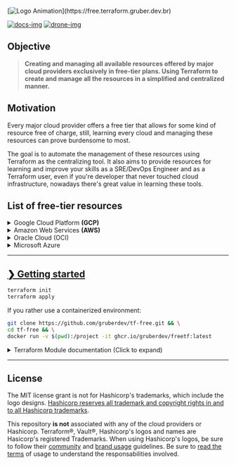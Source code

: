 [![Logo Animation](https://readme-typing-svg.herokuapp.com?font=Major+Mono+Display&color=00E7F7&size=40&vCenter=true&width=800&height=200&lines=tf-free;cloud+for+free.)](https://free.terraform.gruber.dev.br)

<a href='https://free.terraform.gruber.dev.br' target='_blank'>![docs-img]</a> <a href='https://drone.gruber.dev.br' target='_blank'>![drone-img]</a>

## Objective

> **Creating and managing all available resources offered by major cloud providers exclusively in free-tier plans. Using Terraform to create and manage all the resources in a simplified and centralized manner.**

## Motivation

Every major cloud provider offers a free tier that allows for some kind of resource free of charge, still, learning every cloud and managing these resources can prove burdensome to most.

The goal is to automate the management of these resources using Terraform as the centralizing tool. It also aims to provide resources for learning and improve your skills as a SRE/DevOps Engineer and as a Terraform user, even if you're developer that never touched cloud infrastructure, nowadays there's great value in learning these tools.

## List of free-tier resources

<details>

  <summary>
   Google Cloud Platform <b>(GCP)</b>
  </summary>

### GCP Available Resources

- **1x** [Virtual Private Cloud (VPC)][gcp-vpc-info]           - **1x** [Firewall][gcp-firewall-info] attached to the VPC
- **1x** [Google Compute Engine][gcp-compute-info] `f1-micro` [(1 shared vCPU - 0.2 dedicatd vCPU][gcp-shared-vcpus] - and 0.6GB of Memory) attached to the `VPC`
- **1x** 5GB of [regional storage][gcp-regional-storage] on [Cloud Storage][gcp-cloud-storage]
- **1x** 1GB of storage in a [Firestore NoSQL Database][gcp-firestore-storage]
- 1GB of [Egress Network usage per month][usage-egress-gcp]

More information at the [provider's documentation page][tf-free-gcp-resources].

---

</details>

<details>

  <summary> Amazon Web Services <b>(AWS)</b>

  </summary>

### AWS Available Resources

- **2x** [Virtual Private Cloud (VPC)][aws-vpc-info]
  - **2x** [Sub-network][aws-sub-info] attached to the VPC
  - **2x** [Internet Gateway (IGW)][aws-igw-info] to provide access to the VPC
- **1x** [Route Table][aws-route-info] integrating all `VPC`, `Subnet` and the `Internet Gateway (IGW)`
- **1x** [EC2 Instance][aws-ec2-info] attached to the `Subnet`
- **1x** [Relational Database (RDS)][aws-rds-info] of your choice (e.g. MySQL, PostgreSQL)
- **1x** [S3 Storage Bucket][aws-s3-info] inside `Subnet`, configured to store the Terraform's backend state
- **1x** [DynamoDB Database][aws-dynamodb-info], mainly used for preventing that running multiple instances of this Terraform chart corrupt each other.

More information at the [provider's documentation page][tf-free-aws-resources].

---

</details>
<details>

  <summary>
    Oracle Cloud (OCI)
  </summary>

### Oracle Available Resources

- **2x** [AMD based VM, 1/8 shared CPU and 1GB RAM][oracle-compute-info]
- **4x** [ARM Ampere A1 VM with 6GB RAM][oracle-compute-info]
- **2x** [Oracle NoSQL Database with 20GB][oracle-database-info]
- **2x** [100GB Block Volume Storage][oracle-storage-info]
- **1x** [10GB Object Standard Storage][oracle-storage-info]
- **1x** [10GB Infrequent Access Storage][oracle-storage-info]
- [10TB Network Egress Per Month][oracle-storage-info]

More information at the [provider's documentation page][tf-free-oracle-resources].

---

</details>
<details>

  <summary>
   Microsoft Azure
  </summary>

### Available Resources

- **1x** [Linux Virtual machine, B1S Standard tier][azure-vm-info]
- **1x** [Windows Virtual machine, B1S Standard tier][azure-vm-info]
- **1x** [Cloud Storage (LRS File Storage)][azure-storage-info]
- **1x** [250GB MySQL Managed Database Instance][azure-sql-free-info]

More information at the [provider's documentation page][tf-free-azure-resources].

## 

</details>


---

##  [❯ Getting started][getting-started]

```bash
terraform init
terraform apply
```

If you rather use a containerized environment:

```bash
git clone https://github.com/gruberdev/tf-free.git && \
cd tf-free && \
docker run -v $(pwd):/project -it ghcr.io/gruberdev/freetf:latest 
```

<details>
  <summary>
   Terraform Module documentation (Click to expand)
  </summary>

---

<!-- BEGIN_TF_DOCS -->
### Modules

| Name | Source | Version |
|------|--------|---------|
| aws | ./modules/aws | n/a |
| google\_cloud | ./modules/gcp | n/a |
| terraform\_state\_backend | cloudposse/tfstate-backend/aws | 0.38.1 |

### Inputs

| Name | Description | Type | Default |
|------|-------------|------|---------|
| aws\_default\_region | Your default region for AWS resources creation. [Available regions for Google Compute on Free Tier.](https://free.terraform.gruber.dev.br/docs/resources/providers/aws#options) | `string` | `"us-east-1"` |
| backend\_destroy | Allows destroying all resourcesinside the configured S3 Remote Backend. See more at [tf-free's Backend Documentation](https://free.terraform.gruber.dev.br/docs/setup/backend) | `string` | `"false"` |
| backend\_stage | Stages possible for Backend. Set for a random string. | `string` | `"test"` |
| ec2\_aws | Allow for the creation of EC2 instances on AWS. | `bool` | `true` |
| gcp\_instance\_name | Your VM instance name. [Naming resources convention](https://cloud.google.com/compute/docs/naming-resources#resource-name-format) | `string` | `"gcp-machine"` |
| gcp\_project\_id | Your static IP network nameP. [Naming resources convention](https://cloud.google.com/compute/docs/naming-resources#resource-name-format) | `string` | `"test"` |
| gcp\_project\_region | Zone location of your instance, [see the list of available regions](https://cloud.google.com/compute/docs/regions-zones#available) - [Terraform provider documentation](https://registry.terraform.io/providers/hashicorp/google/latest/docs/resources/compute_instance#zone) | `string` | `"us-west1"` |
| gcp\_storage\_permissions | See all available values for the parameter at [Predefined ACL's on GCS Permissions](https://cloud.google.com/storage/docs/access-control/lists#predefined-acl) | `string` | `"publicread"` |
| prevents\_destroy | Prevents destroying the previously provisioned S3 Remote Backend. See more at [tf-free's Backend Documentation](https://free.terraform.gruber.dev.br/docs/setup/backend) | `bool` | `true` |
| rds\_aws | Allow for the creation of a PostgreSQL database on AWS | `bool` | `true` |

### Outputs

| Name | Description |
|------|-------------|
| aws\_ec2\_ipv6\_addresses | AWS EC2 IPv6 Public Address |
| aws\_ec2\_password\_data | List of Base-64 encoded encrypted password data for AWS EC2 instances |
| aws\_ec2\_private\_ip | AWS EC2 assigned Private IP |
| aws\_ec2\_public\_ip | AWS EC2 IPv4 Public Address |
| db\_backend\_name | Name of the resulting DynamoDB created for locking state files. |
| gcp\_public\_ip | GCP VM Compute IPv4 Public Address |
| s3\_backend\_bucket | ID of the resulting S3 bucket created on AWS as part of the backend infrastructure |
| s3\_backend\_domain | Domain name of the S3 bucket created on AWS as part of the backend infrastructure |
<!-- END_TF_DOCS -->

</details>

---

## License

The MIT license grant is not for Hashicorp's trademarks, which include the logo designs. [Hashicorp reserves all trademark and copyright rights in and to all Hashicorp trademarks][disclaimer].

This repository **is not** associated with any of the cloud providers or Hashicorp. Terraform®, Vault®, Hashicorp's logos and names are Hasicorp's registered Trademarks. When using Hashicorp's logos, be sure to follow their [community][guidelines] and [brand usage][brand] guidelines.
Be sure to [read the terms][usage-terms] of usage to understand the responsabilities involved.

<!-- Images URLs -->

[drone-img]: https://img.shields.io/drone/build/gruberdev/tf-free?server=https%3A%2F%2Fdrone.gruber.dev.br&logo=drone&labelColor=1F1F1F&logoColor=41dde8&style=flat-square&label=Drone%20CI
[docs-img]: https://img.shields.io/badge/read%20available%20documentation-online?style=flat-square&logo=zeit&color=black

<!-- Repository links -->

[brand]: https://www.hashicorp.com/brand
[disclaimer]: https://www.hashicorp.com/trademark-policy
[guidelines]: https://www.hashicorp.com/community-guidelines
[free-aws]: https://aws.amazon.com/free/?all-free-tier
[free-gcp]: https://cloud.google.com/free
[kis-approach]: https://en.wikipedia.org/wiki/KISS_principle
[free-docs-gcp]: https://cloud.google.com/free/docs/gcp-free-tier
[free-azure]: https://azure.microsoft.com/en-us/free/
[azure-faq]: https://azure.microsoft.com/en-us/free/free-account-faq/
[usage-terms]: https://free.terraform.gruber.dev.br/docs/resources/providers/gcp#resources
[azure-full-terms]: https://azure.microsoft.com/en-us/offers/ms-azr-0044p/
[aws-faq]: https://aws.amazon.com/free/free-tier-faqs/
[docs-repo-url]: https://github.com/CONNECT-platform/codedoc
[aws-key-info]: https://docs.aws.amazon.com/general/latest/gr/aws-sec-cred-types.html#access-keys-and-secret-access-keys
[aws-key-create]: https://aws.amazon.com/premiumsupport/knowledge-center/create-access-key/
[aws-account-create]: https://aws.amazon.com/premiumsupport/knowledge-center/create-and-activate-aws-account/
[aws-vpc-info]: https://aws.amazon.com/vpc/?vpc-blogs.sort-by=item.additionalFields.createdDate&vpc-blogs.sort-order=desc
[aws-igw-info]: https://docs.aws.amazon.com/vpc/latest/userguide/VPC_Internet_Gateway.html
[aws-ec2-info]: https://aws.amazon.com/ec2/
[aws-s3-info]: https://aws.amazon.com/s3/
[aws-rds-info]: https://aws.amazon.com/rds/
[aws-sub-info]: https://docs.aws.amazon.com/vpc/latest/userguide/working-with-vpcs.html
[aws-tf-provider]: https://registry.terraform.io/providers/hashicorp/aws/latest/
[aws-regions]: https://aws.amazon.com/about-aws/global-infrastructure/
[aws-terms]: https://aws.amazon.com/free/terms/
[aws-prevent-charges]: https://aws.amazon.com/premiumsupport/knowledge-center/free-tier-charges/
[aws-alarms-free]: https://docs.aws.amazon.com/awsaccountbilling/latest/aboutv2/tracking-free-tier-usage.html#free-budget
[aws-sorted-list]: https://aws.amazon.com/free/?all-free-tier.sort-by=item.additionalFields.SortRank&all-free-tier.sort-order=asc&awsf.Free%20Tier%20Types=tier%23always-free%7Ctier%2312monthsfree&awsf.Free%20Tier%20Categories=*all
[aws-dynamodb-info]: https://aws.amazon.com/dynamodb/
[remote-tfstate-url]: https://github.com/cloudposse/terraform-aws-tfstate-backend
[tf-free-docs-cli]: https://free.terraform.gruber.dev.br/docs/setup/installing#cli
[tf-free-gcp-resources]: https://free.terraform.gruber.dev.br/docs/resources/providers/gcp#resources
[tf-free-aws-resources]: https://free.terraform.gruber.dev.br/docs/resources/providers/aws#resources
[tf-free-azure-resources]: https://free.terraform.gruber.dev.br/docs/resources/providers/azure#resources
[guidelines]: https://www.hashicorp.com/community-guidelines
[free-gcp]: https://cloud.google.com/free
[free-docs-gcp]: https://cloud.google.com/free/docs/gcp-free-tier
[free-tier-limits]: https://cloud.google.com/free/docs/gcp-free-tier/#free-tier-usage-limits
[free-tier-restrictions]: https://cloud.google.com/free/docs/gcp-free-tier/#free-tier
[google-free-docs]: https://cloud.google.com/free/docs/gcp-free-tier/
[google-free-landing]: https://cloud.google.com/free
[unique-gcp-docs]: https://cloud.google.com/free/docs/what-makes-google-cloud-platform-different
[why-google]: https://cloud.google.com/why-google-cloud
[gcp-price-list]: https://cloud.google.com/pricing/list
[gcp-comparison-docs]: https://cloud.google.com/free/docs/aws-azure-gcp-service-comparison
[pricing-gcp-calculator]: https://cloud.google.com/products/calculator
[no-free-ip]: https://cloud.google.com/free/docs/gcp-free-tier#always-free-usage-limits
[pricing-egress]: https://cloud.google.com/vpc/network-pricing#internet_egress
[usage-egress-gcp]: https://cloud.google.com/vpc/network-pricing#vpc-pricing
[gcp-compute-info]: https://cloud.google.com/compute/docs
[gcp-shared-vcpus]: https://cloud.google.com/compute/vm-instance-pricing#cpu-bursting
[gcp-cloud-storage]: https://cloud.google.com/storage
[gcp-vpc-info]: https://cloud.google.com/storage
[gcp-firewall-info]: https://cloud.google.com/storage
[gcp-regional-storage]: https://cloud.google.com/storage/docs/storage-classes#legacy
[gcp-firestore-storage]: https://cloud.google.com/firestore/docs
[gcp-regions]: https://cloud.google.com/compute/docs/regions-zones
[brand]: https://www.hashicorp.com/brand
[disclaimer]: https://www.hashicorp.com/trademark-policy
[guidelines]: https://www.hashicorp.com/community-guidelines
[free-aws]: https://aws.amazon.com/free/?all-free-tier
[free-gcp]: https://cloud.google.com/free
[free-docs-gcp]: https://cloud.google.com/free/docs/gcp-free-tier
[free-azure]: https://azure.microsoft.com/en-us/free/
[azure-faq]: https://azure.microsoft.com/en-us/free/free-account-faq/
[azure-full-terms]: https://azure.microsoft.com/en-us/offers/ms-azr-0044p/
[aws-faq]: https://aws.amazon.com/free/free-tier-faqs/
[go-color-url]: https://github.com/fatih/color
[go-releaser-url]: https://github.com/goreleaser/goreleaser
[go-cobra-url]: https://github.com/spf13/cobra
[shell-has-url]: https://github.com/kdabir/has
[go-prompt-url]: https://github.com/c-bata/go-prompt
[go-task-url]: https://github.com/go-task/task
[go-tfexec-url]: https://github.com/hashicorp/terraform-exec
[docs-repo-url]: https://github.com/CONNECT-platform/codedoc
[aws-key-info]: https://docs.aws.amazon.com/general/latest/gr/aws-sec-cred-types.html#access-keys-and-secret-access-keys
[aws-key-create]: https://aws.amazon.com/premiumsupport/knowledge-center/create-access-key/
[aws-account-create]: https://aws.amazon.com/premiumsupport/knowledge-center/create-and-activate-aws-account/
[aws-vpc-info]: https://aws.amazon.com/vpc/?vpc-blogs.sort-by=item.additionalFields.createdDate&vpc-blogs.sort-order=desc
[aws-igw-info]: https://docs.aws.amazon.com/vpc/latest/userguide/VPC_Internet_Gateway.html
[aws-ec2-info]: https://aws.amazon.com/ec2/
[aws-s3-info]: https://aws.amazon.com/s3/
[aws-rds-info]: https://aws.amazon.com/rds/
[aws-route-info]: https://docs.aws.amazon.com/vpc/latest/userguide/VPC_Route_Tables.html
[aws-sub-info]: https://docs.aws.amazon.com/vpc/latest/userguide/working-with-vpcs.html
[aws-tf-provider]: https://registry.terraform.io/providers/hashicorp/aws/latest/
[aws-regions]: https://aws.amazon.com/about-aws/global-infrastructure/
[aws-terms]: https://aws.amazon.com/free/terms/
[aws-prevent-charges]: https://aws.amazon.com/premiumsupport/knowledge-center/free-tier-charges/
[aws-alarms-free]: https://docs.aws.amazon.com/awsaccountbilling/latest/aboutv2/tracking-free-tier-usage.html#free-budget
[aws-sorted-list]: https://aws.amazon.com/free/?all-free-tier.sort-by=item.additionalFields.SortRank&all-free-tier.sort-order=asc&awsf.Free%20Tier%20Types=tier%23always-free%7Ctier%2312monthsfree&awsf.Free%20Tier%20Categories=*all
[aws-dynamodb-info]: https://aws.amazon.com/dynamodb/
[remote-tfstate-url]: https://github.com/cloudposse/terraform-aws-tfstate-backend
[azure-sql-free-info]: https://azure.microsoft.com/en-us/products/azure-sql/database/
[azure-vm-info]: https://azure.microsoft.com/en-us/services/virtual-machines/
[azure-storage-info]: https://azure.microsoft.com/en-us/services/storage/files/
[oracle-compute-info]: https://www.oracle.com/cloud/compute/
[oracle-database-info]: https://www.oracle.com/database/
[oracle-storage-info]: https://www.oracle.com/cloud/storage/
[tf-free-oracle-resources]: https://free.terraform.gruber.dev.br/docs/resources/providers/oracle#resources
[tf-free-oracle-resources]: https://free.terraform.gruber.dev.br/docs/resources/providers/oracle#resources
[project-taskfile]: https://github.com/gruberdev/tf-free/blob/main/Taskfile.yml
[taskfile-website]: https://taskfile.dev
[getting-started]: https://free.terraform.gruber.dev.br/docs/setup/getting-started